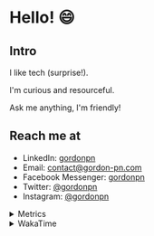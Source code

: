 # Hello! 😄

## Intro

I like tech (surprise!).

I'm curious and resourceful.

Ask me anything, I'm friendly!

## Reach me at

- LinkedIn: [gordonpn](https://www.linkedin.com/in/gordonpn/)
- Email: [contact@gordon-pn.com](mailto:contact@gordon-pn.com)
- Facebook Messenger: [gordonpn](https://www.messenger.com/t/Gordonpn)
- Twitter: [@gordonpn](https://twitter.com/Gordonpn)
- Instagram: [@gordonpn](https://www.instagram.com/gordonpn/)

<details>
  <summary>Metrics</summary>

  <img align="center" src="https://github.com/gordonpn/gordonpn/blob/master/github-metrics.svg" alt="GitHub Metrics">

</details>

<details>
  <summary>WakaTime</summary>

  <!--START_SECTION:waka-->
📊 **This Week I Spent My Time On** 

```text
💬 Programming Languages: 
Java                     17 hrs 23 mins      ███████████████████████░░   92.18 % 
Brazil Dependency Config 37 mins             █░░░░░░░░░░░░░░░░░░░░░░░░   03.30 % 
Makefile                 15 mins             ░░░░░░░░░░░░░░░░░░░░░░░░░   01.41 % 
Shell Script             10 mins             ░░░░░░░░░░░░░░░░░░░░░░░░░   00.95 % 
YAML                     8 mins              ░░░░░░░░░░░░░░░░░░░░░░░░░   00.71 % 

🔥 Editors: 
IntelliJ                 18 hrs 52 mins      █████████████████████████   100.00 % 
```


 Last Updated on 17/12/2023 16:20:17 UTC
<!--END_SECTION:waka-->
</details>

